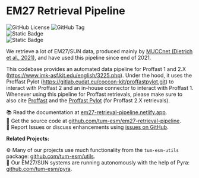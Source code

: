 # EM27 Retrieval Pipeline

<img alt="GitHub License" src="https://img.shields.io/github/license/tum-esm/em27-retrieval-pipeline?style=flat&label=License&labelColor=%230f172a&color=%23fef08a" className="inline p-0 m-px mt-4"/> <img alt="GitHub Tag" src="https://img.shields.io/github/v/tag/tum-esm/em27-retrieval-pipeline?sort=semver&style=flat&label=Latest%20Pipeline%20Version&color=%23fef08a&cacheSeconds=60&labelColor=%230f172a" className="inline p-0 m-px mt-4"/> <br/> <img alt="Static Badge" src="https://img.shields.io/badge/Proffast%201.0%20%7C%202.2%20%7C%202.3-whydoineedthis?style=flat&label=Retrieval%20Algorithms&labelColor=%230f172a&color=%2399f6e4" className="inline p-0 m-px "/> <br/> <img alt="Static Badge" src="https://img.shields.io/badge/GGG2014%20%7C%20GGG2020%20-%20whydoineedthis?style=flat&label=Atmospheric%20Profile%20Models&labelColor=%230f172a&color=%2399f6e4" className="inline p-0 m-px "/>

We retrieve a lot of EM27/SUN data, produced mainly by [MUCCnet (Dietrich et al., 2021)](https://doi.org/10.5194/amt-14-1111-2021), and have used this pipeline since end of 2021.

This codebase provides an automated data pipeline for Proffast 1 and 2.X (https://www.imk-asf.kit.edu/english/3225.php). Under the hood, it uses the Proffast Pylot (https://gitlab.eudat.eu/coccon-kit/proffastpylot.git) to interact with Proffast 2 and an in-house connector to interact with Proffast 1. Whenever using this pipeline for Proffast retrievals, please make sure to also cite [Proffast](https://www.imk-asf.kit.edu/english/3225.php) and the [Proffast Pylot](https://gitlab.eudat.eu/coccon-kit/proffastpylot) (for Proffast 2.X retrievals).

📚 Read the documentation at [em27-retrieval-pipeline.netlify.app](https://em27-retrieval-pipeline.netlify.app).<br/>
💾 Get the source code at [github.com/tum-esm/em27-retrieval-pipeline](https://github.com/tum-esm/em27-retrieval-pipeline).<br/>
🐝 Report Issues or discuss enhancements using [issues on GitHub](https://github.com/tum-esm/em27-retrieval-pipeline/issues).

**Related Projects:**

⚙️ Many of our projects use much functionality from the `tum-esm-utils` package: [github.com/tum-esm/utils](https://github.com/tum-esm/utils).<br/>
🤖 Our EM27/SUN systems are running autonomously with the help of Pyra: [github.com/tum-esm/pyra](https://github.com/tum-esm/pyra).
